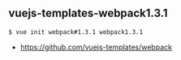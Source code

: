 
## vuejs-templates-webpack1.3.1 ##

```
$ vue init webpack#1.3.1 webpack1.3.1
```

- https://github.com/vuejs-templates/webpack